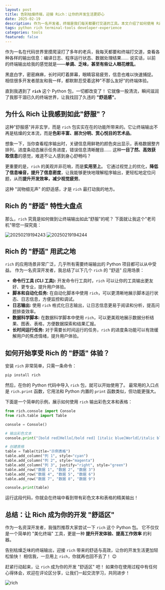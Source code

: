 ```yaml
---
layout: post
title: 告别枯燥终端，迎接 Rich：让你的开发生活更舒心
date: 2025-02-19
description: 作为一名开发者，终端是我们每天都要打交道的工具。本文介绍了如何使用 Rich 这个 Python 包来改善终端输出体验，让开发工作更加舒适高效。
tags: python rich terminal-tools developer-experience
categories: tools
featured: false
---
```


作为一名在代码世界里摸爬滚打了多年的老兵，我每天都要和终端打交道，查看各种各样的输出信息：编译日志、程序运行状态、数据处理结果……  说实话，以前的终端输出给我的感觉就是——**单调、乏味，甚至有些让人眼花缭乱**。

黑底白字，密密麻麻，长时间盯着屏幕，眼睛容易疲劳，信息也难以快速捕捉。  相信很多开发者朋友和我一样，都默默忍受着这种"不那么友好"的终端体验。

直到我遇到了 **`rich`** 这个 Python 包，一切都改变了！  它就像一股清流，瞬间滋润了我那干涸已久的终端世界，让我找回了久违的 **"舒适感"**。

## 为什么 Rich 让我感到如此"舒服"？

这种"舒服感"并非玄学，而是 `rich` 包实实在在的功能所带来的。它让终端输出不再是枯燥的文本流，而是**色彩丰富、层次分明、赏心悦目的艺术品**。

想象一下，当你查看程序输出时，关键信息用鲜艳的颜色突出显示，表格数据整齐排列，进度条动态展示任务进度，错误信息清晰醒目……  这种**一目了然、高效获取信息**的感觉，难道不让人感到身心舒畅吗？

更重要的是，`rich` 的美观并非花哨，而是**实用至上**。 它通过视觉上的优化，**降低了信息噪音，提升了信息密度**，让我能够更快地理解程序输出，更轻松地定位问题，从而**提升开发效率，减少视觉疲劳**。

这种 "润物细无声" 的舒适感，才是 `rich` 最打动我的地方。

## Rich 的 "舒适" 特性大盘点

那么，`rich` 究竟是如何做到让终端输出如此"舒服"的呢？  下面就让我这个"老司机"带您一探究竟：

![20250219194243](https://s2.loli.net/2025/02/19/UZxw52NJI4DGSL8.png)
![20250219194244](https://s2.loli.net/2025/02/19/SOkuPTsmlLI5ngZ.png)




## Rich 的 "舒适" 用武之地

`rich` 的应用场景非常广泛，几乎所有需要终端输出的 Python 项目都可以从中受益。  作为一名资深开发者，我总结了以下几个 `rich` 的 "舒适" 应用场景：

*   **命令行工具 (CLI 工具):**  开发命令行工具时，`rich` 可以让你的工具输出更友好、更专业，提升用户体验。
*   **脚本和自动化任务:**  在自动化脚本中使用 `rich`，可以更清晰地展示脚本运行状态、日志信息，方便监控和调试。
*   **日志输出:**  使用 `rich` 格式化日志输出，让日志信息更易于阅读和分析，提高问题排查效率。
*   **数据科学脚本:**  在数据科学脚本中使用 `rich`，可以更美观地展示数据分析结果、图表、表格，方便数据探索和结果汇报。
*   **长时间运行任务:**  对于需要长时间运行的任务，`rich` 的进度条功能可以有效缓解用户的焦虑情绪，提升用户体验。

## 如何开始享受 Rich 的 "舒适" 体验？

安装 `rich` 非常简单，只需一条命令：

```bash
pip install rich
```

然后，在你的 Python 代码中导入 `rich` 包，就可以开始使用了。  最常用的入口点是 `rich.print` 函数，它用法和 Python 内置的 `print` 函数类似，但功能更强大。

下面是一个简单的示例，展示如何使用 `rich` 输出彩色文本和表格：

```python
from rich.console import Console
from rich.table import Table

console = Console()

# 输出彩色文本
console.print("[bold red]Hello[/bold red] [italic blue]World[/italic blue]!", justify="center")

# 创建表格
table = Table(title="示例表格")
table.add_column("列 1", style="cyan")
table.add_column("列 2", style="magenta")
table.add_column("列 3", justify="right", style="green")
table.add_row("数据 1", "数据 2", "数据 3")
table.add_row("数据 4", "数据 5", "数据 6")
table.add_row("数据 7", "数据 8", "数据 9")

console.print(table)
```

运行这段代码，你就会在终端中看到带有彩色文本和表格的精美输出！

## 总结：让 Rich 成为你的开发 "舒适区"

作为一名资深开发者，我强烈推荐大家尝试一下 `rich` 这个 Python 包。  它不仅仅是一个简单的 "美化终端" 工具，更是一种 **提升开发体验、提高工作效率** 的利器。

告别枯燥乏味的终端输出，迎接 `rich` 带来的舒适与高效，让你的开发生活更加轻松愉快！  相信我，一旦用上 `rich`，你就再也回不去了！ 😉

赶紧行动起来，让 `rich` 成为你的开发 "舒适区" 吧！  如果你在使用过程中有任何心得体会，欢迎在评论区分享，让我们一起交流学习，共同进步！

![rich](https://encrypted-tbn0.gstatic.com/images?q=tbn:ANd9GcQlavYeq0Sci6DK83kZXd0c5hQZ6AnLfdybTcrPG0uleK7DRD_KyCdguhXo70NE)